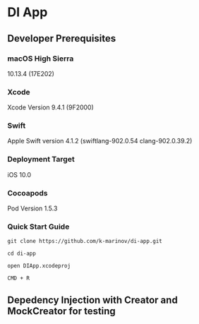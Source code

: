 # DI App

## Developer Prerequisites

### macOS High Sierra

10.13.4 (17E202)

### Xcode

Xcode Version  9.4.1 (9F2000)

### Swift

Apple Swift version 4.1.2 (swiftlang-902.0.54 clang-902.0.39.2)

### Deployment Target 

iOS 10.0

### Cocoapods

Pod Version 1.5.3


### Quick Start Guide 

```git clone https://github.com/k-marinov/di-app.git```

```cd di-app```

```open DIApp.xcodeproj```

```CMD + R```


## Depedency Injection with Creator and MockCreator for testing

